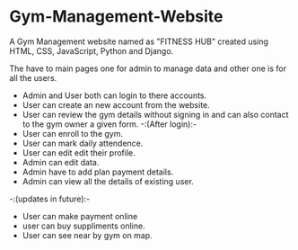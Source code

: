 # Gym-Management-Website
A Gym Management website named as "FITNESS HUB"  created using HTML, CSS, JavaScript, Python and Django.

The have to main pages one for admin to manage data and other one is for all the users.
 - Admin and User both can login to there accounts.
 - User can create an new account from the website.
 - User can review the gym details without signing in and can also contact to the gym owner a given form.
 -:(After login):-
 - User can enroll to the gym.
 - User can mark daily attendence.
 - User can edit edit their profile.
 - Admin can edit data.
 - Admin have to add plan payment details.
 - Admin can view all the details of existing user.
 
 -:(updates in future):-
 - User can make payment online
 - user can buy suppliments online.
 - User can see near by gym on map.
